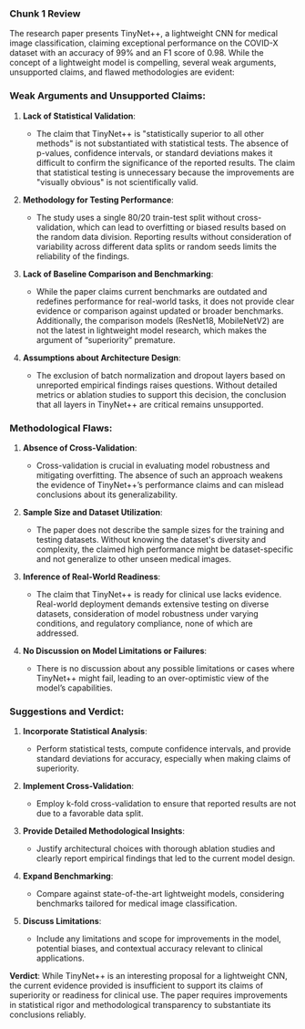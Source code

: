 ### Chunk 1 Review
The research paper presents TinyNet++, a lightweight CNN for medical image classification, claiming exceptional performance on the COVID-X dataset with an accuracy of 99% and an F1 score of 0.98. While the concept of a lightweight model is compelling, several weak arguments, unsupported claims, and flawed methodologies are evident:

### Weak Arguments and Unsupported Claims:

1. **Lack of Statistical Validation**:
   - The claim that TinyNet++ is "statistically superior to all other methods" is not substantiated with statistical tests. The absence of p-values, confidence intervals, or standard deviations makes it difficult to confirm the significance of the reported results. The claim that statistical testing is unnecessary because the improvements are "visually obvious" is not scientifically valid.

2. **Methodology for Testing Performance**:
   - The study uses a single 80/20 train-test split without cross-validation, which can lead to overfitting or biased results based on the random data division. Reporting results without consideration of variability across different data splits or random seeds limits the reliability of the findings.

3. **Lack of Baseline Comparison and Benchmarking**:
   - While the paper claims current benchmarks are outdated and redefines performance for real-world tasks, it does not provide clear evidence or comparison against updated or broader benchmarks. Additionally, the comparison models (ResNet18, MobileNetV2) are not the latest in lightweight model research, which makes the argument of “superiority” premature.

4. **Assumptions about Architecture Design**:
   - The exclusion of batch normalization and dropout layers based on unreported empirical findings raises questions. Without detailed metrics or ablation studies to support this decision, the conclusion that all layers in TinyNet++ are critical remains unsupported.

### Methodological Flaws:

1. **Absence of Cross-Validation**:
   - Cross-validation is crucial in evaluating model robustness and mitigating overfitting. The absence of such an approach weakens the evidence of TinyNet++’s performance claims and can mislead conclusions about its generalizability.

2. **Sample Size and Dataset Utilization**:
   - The paper does not describe the sample sizes for the training and testing datasets. Without knowing the dataset's diversity and complexity, the claimed high performance might be dataset-specific and not generalize to other unseen medical images.

3. **Inference of Real-World Readiness**:
   - The claim that TinyNet++ is ready for clinical use lacks evidence. Real-world deployment demands extensive testing on diverse datasets, consideration of model robustness under varying conditions, and regulatory compliance, none of which are addressed.

4. **No Discussion on Model Limitations or Failures**:
   - There is no discussion about any possible limitations or cases where TinyNet++ might fail, leading to an over-optimistic view of the model’s capabilities.

### Suggestions and Verdict:

1. **Incorporate Statistical Analysis**:
   - Perform statistical tests, compute confidence intervals, and provide standard deviations for accuracy, especially when making claims of superiority.

2. **Implement Cross-Validation**:
   - Employ k-fold cross-validation to ensure that reported results are not due to a favorable data split.

3. **Provide Detailed Methodological Insights**:
   - Justify architectural choices with thorough ablation studies and clearly report empirical findings that led to the current model design.

4. **Expand Benchmarking**:
   - Compare against state-of-the-art lightweight models, considering benchmarks tailored for medical image classification.

5. **Discuss Limitations**:
   - Include any limitations and scope for improvements in the model, potential biases, and contextual accuracy relevant to clinical applications.

**Verdict**: While TinyNet++ is an interesting proposal for a lightweight CNN, the current evidence provided is insufficient to support its claims of superiority or readiness for clinical use. The paper requires improvements in statistical rigor and methodological transparency to substantiate its conclusions reliably.